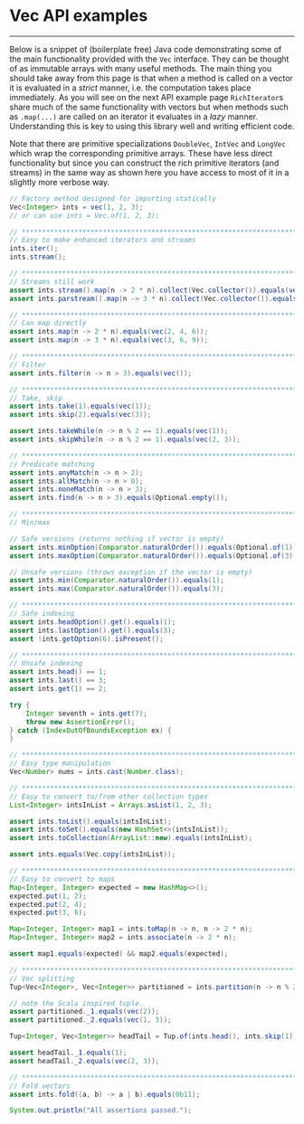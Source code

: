 # Vec API examples
---
Below is a snippet of (boilerplate free) Java code demonstrating some of the main functionality provided with the `Vec` interface. They can be thought of as immutable arrays with many useful methods. The main thing you should take away from this page is that when a method is called on a vector it is evaluated in a *strict* manner, i.e. the computation takes place immediately. As you will see on the next API example page `RichIterator`s share much of the same functionality with vectors but when methods such as `.map(...)` are called on an iterator it evaluates in a *lazy* manner. Understanding this is key to using this library well and writing efficient code.

Note that there are primitive specializations `DoubleVec`, `IntVec` and `LongVec` which wrap the corresponding primitive arrays. These have less direct functionality but since you can construct the rich primitive iterators (and streams) in the same way as shown here you have access to most of it in a slightly more verbose way.

```java
// Factory method designed for importing statically
Vec<Integer> ints = vec(1, 2, 3);
// or can use ints = Vec.of(1, 2, 3);

// *****************************************************************************************
// Easy to make enhanced iterators and streams
ints.iter();
ints.stream();

// *****************************************************************************************
// Streams still work
assert ints.stream().map(n -> 2 * n).collect(Vec.collector()).equals(vec(2, 4, 6));
assert ints.parstream().map(n -> 3 * n).collect(Vec.collector()).equals(vec(3, 6, 9));

// *****************************************************************************************
// Can map directly
assert ints.map(n -> 2 * n).equals(vec(2, 4, 6));
assert ints.map(n -> 3 * n).equals(vec(3, 6, 9));

// *****************************************************************************************
// Filter
assert ints.filter(n -> n > 3).equals(vec());

// *****************************************************************************************
// Take, skip
assert ints.take(1).equals(vec(1));
assert ints.skip(2).equals(vec(3));

assert ints.takeWhile(n -> n % 2 == 1).equals(vec(1));
assert ints.skipWhile(n -> n % 2 == 1).equals(vec(2, 3));

// *****************************************************************************************
// Predicate matching
assert ints.anyMatch(n -> n > 2);
assert ints.allMatch(n -> n > 0);
assert ints.noneMatch(n -> n > 3);
assert ints.find(n -> n > 3).equals(Optional.empty());

// *****************************************************************************************
// Min/max

// Safe versions (returns nothing if vector is empty)
assert ints.minOption(Comparator.naturalOrder()).equals(Optional.of(1));
assert ints.maxOption(Comparator.naturalOrder()).equals(Optional.of(3));

// Unsafe versions (throws exception if the vector is empty)
assert ints.min(Comparator.naturalOrder()).equals(1);
assert ints.max(Comparator.naturalOrder()).equals(3);

// *****************************************************************************************
// Safe indexing
assert ints.headOption().get().equals(1);
assert ints.lastOption().get().equals(3);
assert !ints.getOption(6).isPresent();

// *****************************************************************************************
// Unsafe indexing
assert ints.head() == 1;
assert ints.last() == 3;
assert ints.get(1) == 2;

try {
	Integer seventh = ints.get(7);
	throw new AssertionError();
} catch (IndexOutOfBoundsException ex) {
}

// *****************************************************************************************
// Easy type manipulation
Vec<Number> nums = ints.cast(Number.class);

// *****************************************************************************************
// Easy to convert to/from other collection types
List<Integer> intsInList = Arrays.asList(1, 2, 3);

assert ints.toList().equals(intsInList);
assert ints.toSet().equals(new HashSet<>(intsInList));
assert ints.toCollection(ArrayList::new).equals(intsInList);

assert ints.equals(Vec.copy(intsInList));

// *****************************************************************************************
// Easy to convert to maps
Map<Integer, Integer> expected = new HashMap<>();
expected.put(1, 2);
expected.put(2, 4);
expected.put(3, 6);

Map<Integer, Integer> map1 = ints.toMap(n -> n, n -> 2 * n);
Map<Integer, Integer> map2 = ints.associate(n -> 2 * n);

assert map1.equals(expected) && map2.equals(expected);

// *****************************************************************************************
// Vec splitting
Tup<Vec<Integer>, Vec<Integer>> partitioned = ints.partition(n -> n % 2 == 0);

// note the Scala inspired tuple.
assert partitioned._1.equals(vec(2));
assert partitioned._2.equals(vec(1, 3));

Tup<Integer, Vec<Integer>> headTail = Tup.of(ints.head(), ints.skip(1));

assert headTail._1.equals(1);
assert headTail._2.equals(vec(2, 3));

// *****************************************************************************************
// Fold vectors
assert ints.fold((a, b) -> a | b).equals(0b11);

System.out.println("All assertions passed.");
```